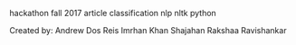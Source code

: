 hackathon fall 2017
article classification
nlp
nltk
python

Created by:
Andrew Dos Reis
Imrhan Khan Shajahan
Rakshaa Ravishankar
